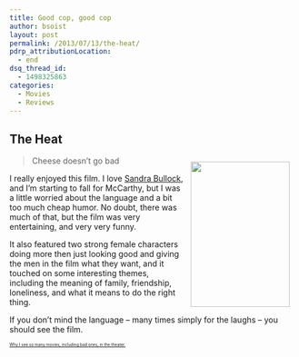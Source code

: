 ```yaml
---
title: Good cop, good cop
author: bsoist
layout: post
permalink: /2013/07/13/the-heat/
pdrp_attributionLocation:
  - end
dsq_thread_id:
  - 1498325863
categories:
  - Movies
  - Reviews
---
```

## The Heat

<div style="float:right;padding:10px;">
  <a href="http://www.amazon.com/gp/product/B00BEIYJ8G/ref=as_li_ss_il?ie=UTF8&#038;camp=1789&#038;creative=390957&#038;creativeASIN=B00BEIYJ8G&#038;linkCode=as2&#038;tag=weifyoasme-20"><img width="174.5" height="255.5" border="0" src="http://ws-na.amazon-adsystem.com/widgets/q?_encoding=UTF8&#038;ASIN=B00BEIYJ8G&#038;Format=_SX500_&#038;ID=AsinImage&#038;MarketPlace=US&#038;ServiceVersion=20070822&#038;WS=1&#038;tag=weifyoasme-20" /></a><img src="http://ir-na.amazon-adsystem.com/e/ir?t=weifyoasme-20&#038;l=as2&#038;o=1&#038;a=B00BEIYJ8G" width="1" height="1" border="0" alt="" style="border:none !important; margin:0px !important;" />
</div>

> Cheese doesn&#8217;t go bad

I really enjoyed this film. I love [Sandra Bullock][1], and I&#8217;m starting to fall for McCarthy, but I was a little worried about the language and a bit too much cheap humor. No doubt, there was much of that, but the film was very entertaining, and very very funny.

It also featured two strong female characters doing more then just looking good and giving the men in the film what they want, and it touched on some interesting themes, including the meaning of family, friendship, loneliness, and what it means to do the right thing.

If you don&#8217;t mind the language &#8211; many times simply for the laughs &#8211; you should see the film.

<p style="font-size:0.5em;">
  <a href="http://whsjr.soistmann.com/oped/movie-pass/">Why I see so many movies, including bad ones, in the theater.</a>
</p>

<div style="clear:both;">
  &nbsp;
</div>

<img style="opacity: 0;position: absolute;top:0; left:0" src="http://ws-na.amazon-adsystem.com/widgets/q?_encoding=UTF8&#038;ASIN=B00BEIYJ8G&#038;Format=_SX500_&#038;ID=AsinImage&#038;MarketPlace=US&#038;ServiceVersion=20070822&#038;WS=1&#038;tag=weifyoasme-20" />

 [1]: http://whsjr.soistmann.com/oped/2010/03/07/my-oscar-picks-2010/
